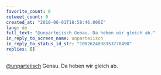 ```yaml
---
favorite_count: 0
retweet_count: 0
created_at: "2018-06-01T18:58:46.000Z"
lang: de
full_text: "@unparteiisch Genau. Da heben wir gleich ab."
in_reply_to_screen_name: unparteiisch
in_reply_to_status_id_str: "1002624898353770498"
replies: []
---
```


[@unparteiisch](https://twitter.com/unparteiisch) Genau. Da heben wir gleich ab.
